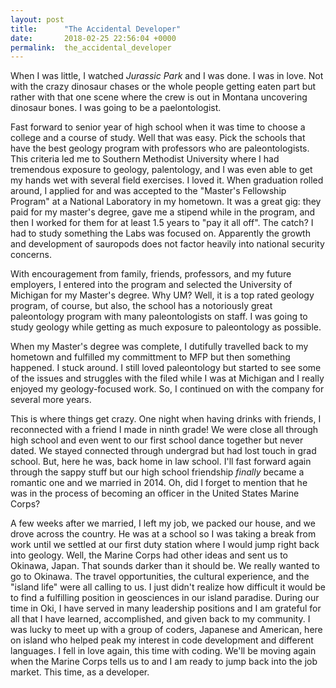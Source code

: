 ```yaml
---
layout: post
title:      "The Accidental Developer"
date:       2018-02-25 22:56:04 +0000
permalink:  the_accidental_developer
---
```



When I was little, I watched *Jurassic Park* and I was done. I was in love. Not with the crazy dinosaur chases or the whole people getting eaten part but rather with that one scene where the crew is out in Montana uncovering dinosaur bones. I was going to be a paelontologist. 

Fast forward to senior year of high school when it was time to choose a college and a course of study. Well that was easy. Pick the schools that have the best geology program with professors who are paleontologists. This criteria led me to Southern Methodist University where I had tremendous exposure to geology, palentology, and I was even able to get my hands wet with several field exercises. I loved it. When graduation rolled around, I applied for and was accepted to the "Master's Fellowship Program" at a National Laboratory in my hometown. It was a great gig: they paid for my master's degree, gave me a stipend while in the program, and then I worked for them for at least 1.5 years to "pay it all off". The catch? I had to study something the Labs was focused on. Apparently the growth and development of sauropods does not factor heavily into national security concerns. 

With encouragement from family, friends, professors, and my future employers, I entered into the program and selected the University of Michigan for my Master's degree. Why UM? Well, it is a top rated geology program, of course, but also, the school has a notoriously great paleontology program with many paleontologists on staff. I was going to study geology while getting as much exposure to paleontology as possible.

When my Master's degree was complete, I dutifully travelled back to my hometown and fulfilled my committment to MFP but then something happened. I stuck around. I still loved paleontology but started to see some of the issues and struggles with the filed while I was at Michigan and I really enjoyed my geology-focused work. So, I continued on with the company for several more years.

This is where things get crazy. One night when having drinks with friends, I reconnected with a friend I made in ninth grade! We were close all through high school and even went to our first school dance together but never dated. We stayed connected through undergrad but had lost touch in grad school. But, here he was, back home in law school. I'll fast forward again through the sappy stuff but our high school friendship *finally* became a romantic one and we married in 2014. Oh, did I forget to mention that he was in the process of becoming an officer in the United States Marine Corps?

A few weeks after we married, I left my job, we packed our house, and we drove across the country. He was at a school so I was taking a break from work until we settled at our first duty station where I would jump right back into geology. Well, the Marine Corps had other ideas and sent us to Okinawa, Japan. That sounds darker than it should be. We really wanted to go to Okinawa. The travel opportunities, the cultural experience, and the "island life" were all calling to us. I just didn't realize how difficult it would be to find a fulfilling position in geosciences in our island paradise. During our time in Oki, I have served in many leadership positions and I am grateful for all that I have learned, accomplished, and given back to my community. I was lucky to meet up with a group of coders, Japanese and American, here on island who helped peak my interest in code development and different languages. I fell in love again, this time with coding. We'll be moving again when the Marine Corps tells us to and I am ready to jump back into the job market. This time, as a developer.
